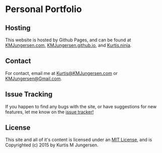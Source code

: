 Personal Portfolio
=====================

## Hosting

This website is hosted by Github Pages, and can be found at [KMJungersen.com](http://kmjungersen.com), [KMJungersen.github.io](http://kmjungersen.github.io), and [Kurtis.ninja](http://Kurtis.ninja).
 
## Contact

For contact, email me at [Kurtis@KMJungersen.com](mailto:kurtis@kmjungersen.com) or [KMJungersen@Gmail.com](mailto:kmjungersen@gmail.com).
 
## Issue Tracking

If you happen to find any bugs with the site, or have suggestions for new features, let me know on the [issue tracker!](https://github.com/kmjungersen/kmjungersen.github.io/issues)

## License

This site and all of it's content is licensed under an [MIT License](LICENSE), and is Copyrighted (c) 2015 by Kurtis M Jungersen.

